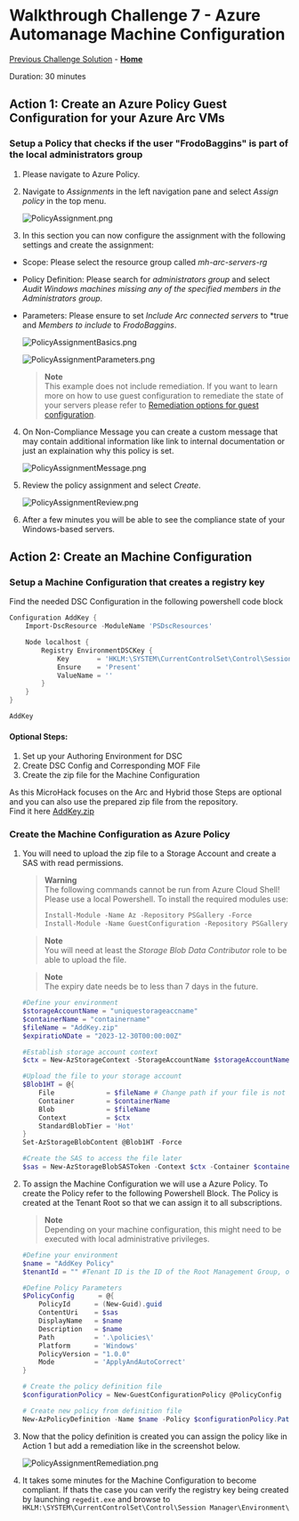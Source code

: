 # Walkthrough Challenge 7 - Azure Automanage Machine Configuration

[Previous Challenge Solution](../challenge-06/solution-06.md) - **[Home](../../Readme.md)**

Duration: 30 minutes

## Action 1: Create an Azure Policy Guest Configuration for your Azure Arc VMs

### Setup a Policy that checks if the user "FrodoBaggins" is part of the local administrators group


1. Please navigate to Azure Policy.

2. Navigate to *Assignments* in the left navigation pane and select *Assign policy* in the top menu.

    ![PolicyAssignment.png](./img/PolicyAssignment.png)

3. In this section you can now configure the assignment with the following settings and create the assignment:

- Scope: Please select the resource group called *mh-arc-servers-rg*
- Policy Definition: Please search for *administrators group* and select *Audit Windows machines missing any of the specified members in the Administrators group*.
- Parameters: Please ensure to set *Include Arc connected servers* to *true and *Members to include* to *FrodoBaggins*.

    ![PolicyAssignmentBasics.png](./img/PolicyAssignmentBasics.png)

    ![PolicyAssignmentParameters.png](./img/PolicyAssignmentParameters.png)

    > **Note**  
    > This example does not include remediation. If you want to learn more on how to use guest configuration to remediate the state of your servers please refer to [Remediation options for guest configuration](https://docs.microsoft.com/en-us/azure/governance/policy/concepts/guest-configuration-policy-effects). 
    
    
4. On Non-Compliance Message you can create a custom message that may contain additional information like link to internal documentation or just an explaination why this policy is set.

    ![PolicyAssignmentMessage.png](./img/PolicyAssignmentMessage.png)

5. Review the policy assignment and select *Create*.

    ![PolicyAssignmentReview.png](./img/PolicyAssignmentReview.png)

6. After a few minutes you will be able to see the compliance state of your Windows-based servers.

## Action 2: Create an Machine Configuration

### Setup a Machine Configuration that creates a registry key 

Find the needed DSC Configuration in the following powershell code block

```powershell
Configuration AddKey {
    Import-DscResource -ModuleName 'PSDscResources'

    Node localhost {
        Registry EnvironmentDSCKey {
            Key       = 'HKLM:\SYSTEM\CurrentControlSet\Control\Session Manager\Environment\EnvironmentKeyDSC'
            Ensure    = 'Present'
            ValueName = ''
        }
    }
}

AddKey
```

#### Optional Steps:  

1. Set up your Authoring Environment for DSC
2. Create DSC Config and Corresponding MOF File
3. Create the zip file for the Machine Configuration

As this MicroHack focuses on the Arc and Hybrid those Steps are optional and you can also use the prepared zip file from the repository.  
Find it here [AddKey.zip](https://github.com/microsoft/MicroHack/raw/main/03-Azure/01-03-Infrastructure/02_Hybrid_Azure_Arc_Servers/resources/AddKey.zip)

### Create the Machine Configuration as Azure Policy

1. You will need to upload the zip file to a Storage Account and create a SAS with read permissions.

    > **Warning**  
    >  The following commands cannot be run from Azure Cloud Shell! Please use a local Powershell.
    >  To install the required modules use:
    >  ```powershell
    >  Install-Module -Name Az -Repository PSGallery -Force
    >  Install-Module -Name GuestConfiguration -Repository PSGallery -Force
    >  ```
    
    
    > **Note**  
    >  You will need at least the *Storage Blob Data Contributor* role to be able to upload the file.   

    > **Note**  
    >  The expiry date needs be to less than 7 days in the future.

    ```powershell
    #Define your environment
    $storageAccountName = "uniquestorageaccname"
    $containerName = "containername"
    $fileName = "AddKey.zip"
    $expiratioNDate = "2023-12-30T00:00:00Z"

    #Establish storage account context
    $ctx = New-AzStorageContext -StorageAccountName $storageAccountName -UseConnectedAccount

    #Upload the file to your storage account
    $Blob1HT = @{
        File             = $fileName # Change path if your file is not in the same directory as the script
        Container        = $containerName
        Blob             = $fileName
        Context          = $ctx
        StandardBlobTier = 'Hot'
    }
    Set-AzStorageBlobContent @Blob1HT -Force

    #Create the SAS to access the file later
    $sas = New-AzStorageBlobSASToken -Context $ctx -Container $containerName -Blob $fileName -Permission r -ExpiryTime $expiratioNDate -FullUri
    ```

3. To assign the Machine Configuration we will use a Azure Policy. To create the Policy refer to the following Powershell Block. The Policy is created at the Tenant Root so that we can assign it to all subscriptions.  
    > **Note**  
    > Depending on your machine configuration, this might need to be executed with local administrative privileges.
    ```powershell
    #Define your environment
    $name = "AddKey Policy"
    $tenantId = "" #Tenant ID is the ID of the Root Management Group, or any other Management Group ID of your choice

    #Define Policy Parameters
    $PolicyConfig      = @{
        PolicyId      = (New-Guid).guid
        ContentUri    = $sas
        DisplayName   = $name
        Description   = $name
        Path          = '.\policies\'
        Platform      = 'Windows'
        PolicyVersion = "1.0.0"
        Mode          = 'ApplyAndAutoCorrect'
    }

    # Create the policy definition file
    $configurationPolicy = New-GuestConfigurationPolicy @PolicyConfig

    # Create new policy from definition file
    New-AzPolicyDefinition -Name $name -Policy $configurationPolicy.Path -ManagementGroupName $tenantID 
    ```
4. Now that the policy definition is created you can assign the policy like in Action 1 but add a remediation like in the screenshot below.

    ![PolicyAssignmentRemediation.png](./img/PolicyAssignmentRemediation.png)

5. It takes some minutes for the Machine Configuration to become compliant. If thats the case you can verify the registry key being created by launching ``` regedit.exe ``` and browse to ``` HKLM:\SYSTEM\CurrentControlSet\Control\Session Manager\Environment\ ```

